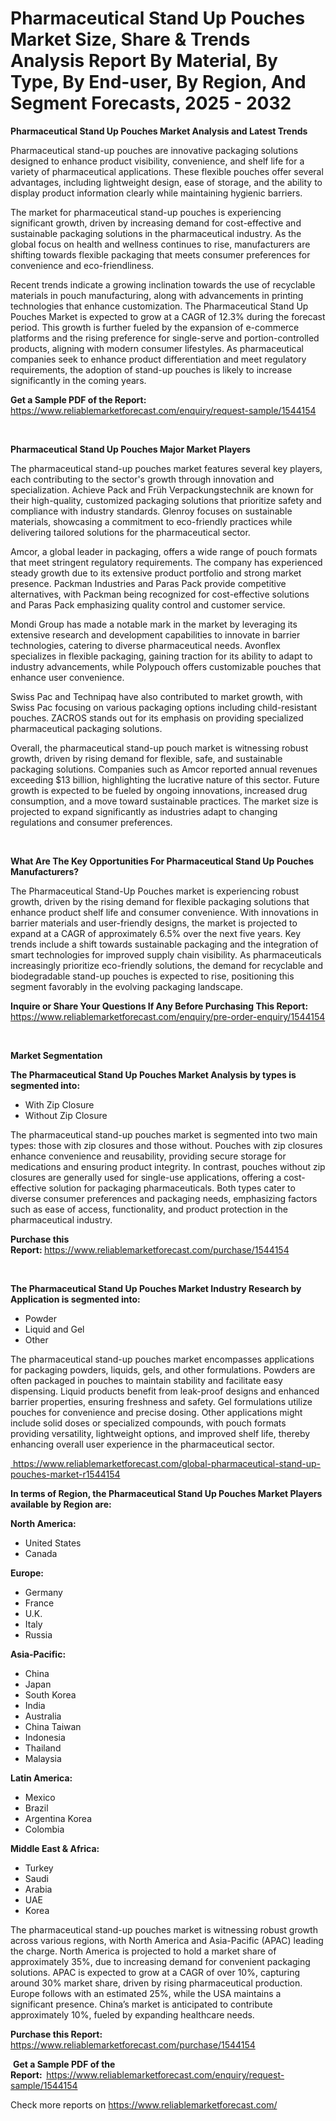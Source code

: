 <p><h1>Pharmaceutical Stand Up Pouches Market Size, Share & Trends Analysis Report By Material, By Type, By End-user, By Region, And Segment Forecasts, 2025 - 2032</h1></p><p><strong>Pharmaceutical Stand Up Pouches Market Analysis and Latest Trends</strong></p>
<p><p>Pharmaceutical stand-up pouches are innovative packaging solutions designed to enhance product visibility, convenience, and shelf life for a variety of pharmaceutical applications. These flexible pouches offer several advantages, including lightweight design, ease of storage, and the ability to display product information clearly while maintaining hygienic barriers. </p><p>The market for pharmaceutical stand-up pouches is experiencing significant growth, driven by increasing demand for cost-effective and sustainable packaging solutions in the pharmaceutical industry. As the global focus on health and wellness continues to rise, manufacturers are shifting towards flexible packaging that meets consumer preferences for convenience and eco-friendliness. </p><p>Recent trends indicate a growing inclination towards the use of recyclable materials in pouch manufacturing, along with advancements in printing technologies that enhance customization. The Pharmaceutical Stand Up Pouches Market is expected to grow at a CAGR of 12.3% during the forecast period. This growth is further fueled by the expansion of e-commerce platforms and the rising preference for single-serve and portion-controlled products, aligning with modern consumer lifestyles. As pharmaceutical companies seek to enhance product differentiation and meet regulatory requirements, the adoption of stand-up pouches is likely to increase significantly in the coming years.</p></p>
<p><strong>Get a Sample PDF of the Report:&nbsp;</strong> <a href="https://www.reliablemarketforecast.com/enquiry/request-sample/1544154?utm_campaign=2284&utm_medium=2&utm_source=Github&utm_content=ia&utm_term=08032025&utm_id=pharmaceutical-stand-up-pouches">https://www.reliablemarketforecast.com/enquiry/request-sample/1544154</a></p>
<p>&nbsp;</p>
<p><strong>Pharmaceutical Stand Up Pouches Major Market Players</strong></p>
<p><p>The pharmaceutical stand-up pouches market features several key players, each contributing to the sector's growth through innovation and specialization. Achieve Pack and Früh Verpackungstechnik are known for their high-quality, customized packaging solutions that prioritize safety and compliance with industry standards. Glenroy focuses on sustainable materials, showcasing a commitment to eco-friendly practices while delivering tailored solutions for the pharmaceutical sector.</p><p>Amcor, a global leader in packaging, offers a wide range of pouch formats that meet stringent regulatory requirements. The company has experienced steady growth due to its extensive product portfolio and strong market presence. Packman Industries and Paras Pack provide competitive alternatives, with Packman being recognized for cost-effective solutions and Paras Pack emphasizing quality control and customer service.</p><p>Mondi Group has made a notable mark in the market by leveraging its extensive research and development capabilities to innovate in barrier technologies, catering to diverse pharmaceutical needs. Avonflex specializes in flexible packaging, gaining traction for its ability to adapt to industry advancements, while Polypouch offers customizable pouches that enhance user convenience.</p><p>Swiss Pac and Technipaq have also contributed to market growth, with Swiss Pac focusing on various packaging options including child-resistant pouches. ZACROS stands out for its emphasis on providing specialized pharmaceutical packaging solutions.</p><p>Overall, the pharmaceutical stand-up pouch market is witnessing robust growth, driven by rising demand for flexible, safe, and sustainable packaging solutions. Companies such as Amcor reported annual revenues exceeding $13 billion, highlighting the lucrative nature of this sector. Future growth is expected to be fueled by ongoing innovations, increased drug consumption, and a move toward sustainable practices. The market size is projected to expand significantly as industries adapt to changing regulations and consumer preferences.</p></p>
<p>&nbsp;</p>
<p><strong>What Are The Key Opportunities For Pharmaceutical Stand Up Pouches Manufacturers?</strong></p>
<p><p>The Pharmaceutical Stand-Up Pouches market is experiencing robust growth, driven by the rising demand for flexible packaging solutions that enhance product shelf life and consumer convenience. With innovations in barrier materials and user-friendly designs, the market is projected to expand at a CAGR of approximately 6.5% over the next five years. Key trends include a shift towards sustainable packaging and the integration of smart technologies for improved supply chain visibility. As pharmaceuticals increasingly prioritize eco-friendly solutions, the demand for recyclable and biodegradable stand-up pouches is expected to rise, positioning this segment favorably in the evolving packaging landscape.</p></p>
<p><strong>Inquire or Share Your Questions If Any Before Purchasing This Report:</strong> <a href="https://www.reliablemarketforecast.com/enquiry/pre-order-enquiry/1544154?utm_campaign=2284&utm_medium=2&utm_source=Github&utm_content=ia&utm_term=08032025&utm_id=pharmaceutical-stand-up-pouches">https://www.reliablemarketforecast.com/enquiry/pre-order-enquiry/1544154</a></p>
<p>&nbsp;</p>
<p><strong>Market Segmentation</strong></p>
<p><strong>The Pharmaceutical Stand Up Pouches Market Analysis by types is segmented into:</strong></p>
<p><ul><li>With Zip Closure</li><li>Without Zip Closure</li></ul></p>
<p><p>The pharmaceutical stand-up pouches market is segmented into two main types: those with zip closures and those without. Pouches with zip closures enhance convenience and reusability, providing secure storage for medications and ensuring product integrity. In contrast, pouches without zip closures are generally used for single-use applications, offering a cost-effective solution for packaging pharmaceuticals. Both types cater to diverse consumer preferences and packaging needs, emphasizing factors such as ease of access, functionality, and product protection in the pharmaceutical industry.</p></p>
<p><strong>Purchase this Report:&nbsp;</strong><a href="https://www.reliablemarketforecast.com/purchase/1544154?utm_campaign=2284&utm_medium=2&utm_source=Github&utm_content=ia&utm_term=08032025&utm_id=pharmaceutical-stand-up-pouches">https://www.reliablemarketforecast.com/purchase/1544154</a></p>
<p>&nbsp;</p>
<p><strong>The Pharmaceutical Stand Up Pouches Market Industry Research by Application is segmented into:</strong></p>
<p><ul><li>Powder</li><li>Liquid and Gel</li><li>Other</li></ul></p>
<p><p>The pharmaceutical stand-up pouches market encompasses applications for packaging powders, liquids, gels, and other formulations. Powders are often packaged in pouches to maintain stability and facilitate easy dispensing. Liquid products benefit from leak-proof designs and enhanced barrier properties, ensuring freshness and safety. Gel formulations utilize pouches for convenience and precise dosing. Other applications might include solid doses or specialized compounds, with pouch formats providing versatility, lightweight options, and improved shelf life, thereby enhancing overall user experience in the pharmaceutical sector.</p></p>
<p><a href="https://www.reliablemarketforecast.com/global-pharmaceutical-stand-up-pouches-market-r1544154?utm_campaign=2284&utm_medium=2&utm_source=Github&utm_content=ia&utm_term=08032025&utm_id=pharmaceutical-stand-up-pouches">&nbsp;https://www.reliablemarketforecast.com/global-pharmaceutical-stand-up-pouches-market-r1544154</a></p>
<p><strong>In terms of Region, the Pharmaceutical Stand Up Pouches Market Players available by Region are:</strong></p>
<p>
    <p> <strong> North America: </strong>
        <ul>
            <li>United States</li>
            <li>Canada</li>
        </ul>
        </p> 
    <p> <strong> Europe: </strong>
        <ul>
            <li>Germany</li>
            <li>France</li>
            <li>U.K.</li>
            <li>Italy</li>
            <li>Russia</li>
        </ul>
        </p> 
    <p> <strong> Asia-Pacific: </strong>
        <ul>
            <li>China</li>
            <li>Japan</li>
            <li>South Korea</li>
            <li>India</li>
            <li>Australia</li>
            <li>China Taiwan</li>
            <li>Indonesia</li>
            <li>Thailand</li>
            <li>Malaysia</li>
        </ul>
        </p> 
    <p> <strong> Latin America: </strong>
        <ul>
            <li>Mexico</li>
            <li>Brazil</li>
            <li>Argentina Korea</li>
            <li>Colombia</li>
        </ul>
        </p> 
    <p> <strong> Middle East & Africa: </strong>
        <ul>
            <li>Turkey</li>
            <li>Saudi</li>
            <li>Arabia</li>
            <li>UAE</li>
            <li>Korea</li>
        </ul>
    </p>
    </p>
<p><p>The pharmaceutical stand-up pouches market is witnessing robust growth across various regions, with North America and Asia-Pacific (APAC) leading the charge. North America is projected to hold a market share of approximately 35%, due to increasing demand for convenient packaging solutions. APAC is expected to grow at a CAGR of over 10%, capturing around 30% market share, driven by rising pharmaceutical production. Europe follows with an estimated 25%, while the USA maintains a significant presence. China’s market is anticipated to contribute approximately 10%, fueled by expanding healthcare needs.</p></p>
<p><strong>Purchase this Report: </strong><a href="https://www.reliablemarketforecast.com/purchase/1544154?utm_campaign=2284&utm_medium=2&utm_source=Github&utm_content=ia&utm_term=08032025&utm_id=pharmaceutical-stand-up-pouches">https://www.reliablemarketforecast.com/purchase/1544154</a></p>
<p>&nbsp;<strong>Get a Sample PDF of the Report:&nbsp;&nbsp;</strong><a href="https://www.reliablemarketforecast.com/enquiry/request-sample/1544154?utm_campaign=2284&utm_medium=2&utm_source=Github&utm_content=ia&utm_term=08032025&utm_id=pharmaceutical-stand-up-pouches">https://www.reliablemarketforecast.com/enquiry/request-sample/1544154</a></p>
<p><strong></strong></p>
<p>Check more reports on <a href="https://www.reliablemarketforecast.com/?utm_campaign=2284&utm_medium=2&utm_source=Github&utm_content=ia&utm_term=08032025&utm_id=pharmaceutical-stand-up-pouches">https://www.reliablemarketforecast.com/</a></p>